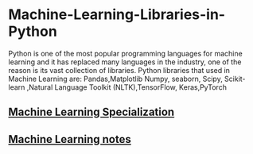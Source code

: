 # Machine-Learning-Libraries-in-Python
Python is one of the most popular programming languages for machine learning and it has replaced many languages in the industry, one of the reason is its vast collection of libraries. Python libraries that used in Machine Learning are:    Pandas,Matplotlib Numpy, seaborn, Scipy, Scikit-learn ,Natural Language Toolkit (NLTK),TensorFlow, Keras,PyTorch  

## [Machine Learning Specialization](https://www.coursera.org/specializations/machine-learning-introduction)
## [Machine Learning notes ](https://stanford.edu/~shervine/teaching/cs-229/)


